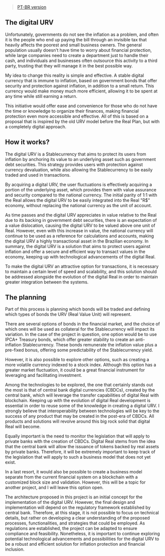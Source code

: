 >  [PT-BR version](./pt_br/Readme.md)
## The digital URV

Unfortunately, governments do not see the inflation as a problem, and often it is the people who end up paying the bill through an invisible tax that heavily affects the poorest and small business owners. The general population usually doesn't have time to worry about financial protection, while large companies need to create a department just to handle their cash, and individuals and businesses often outsource this activity to a third party, trusting that they will manage it in the best possible way.

My idea to change this reality is simple and effective. A stable digital currency that is immune to inflation, based on government bonds that offer security and protection against inflation, in addition to a small return. This currency would make money much more efficient, allowing it to be spent at any time while still earning a return.

This initiative would offer ease and convenience for those who do not have the time or knowledge to organize their finances, making financial protection even more accessible and effective. All of this is based on a proposal that is inspired by the old URV model before the Real Plan, but with a completely digital approach.


## How it works? 

The digital URV is a Stablecurrency that aims to protect its users from inflation by anchoring its value to an underlying asset such as government debt securities. This strategy provides users with protection against currency devaluation, while also allowing the Stablecurrency to be easily traded and used in transactions.

By acquiring a digital URV, the user fluctuations is effectively acquiring a portion of the underlying asset, which provides them with value assurance and security compared to the national currency. The initial parity of 1:1 with the Real allows the digital URV to be easily integrated into the Real "R$" economy, without replacing the national currency as the unit of account.

As time passes and the digital URV appreciates in value relative to the Real due to its backing in government debt securities, there is an expectation of a value dislocation, causing the digital URV to be valued above one unit of Real. However, even with this increase in value, the national currency will continue to be used as a reference for calculations and accounts, making the digital URV a highly transactional asset in the Brazilian economy. In summary, the digital URV is a solution that aims to protect users against inflation and offer a secure and efficient way to transact values in the economy, keeping up with technological advancements of the digital Real.

To make the digital URV an attractive option for transactions, it is necessary to maintain a certain level of speed and scalability, and this solution should be addressed alongside the evolution of the digital Real in order to maintain greater integration between the systems.

## The planning

Part of this process is planning which bonds will be traded and defining which types of bonds the URV (Real Value Unit) will represent.

There are several options of bonds in the financial market, and the choice of which ones will be used as collateral for the Stablecurrency will impact its variation. In the case of the project in question, one option would be to use IPCA+ Treasury bonds, which offer greater stability to create an anti-inflation Stablecurrency. These bonds remunerate the inflation value plus a pre-fixed bonus, offering some predictability of the Stablecurrency yield.

However, it is also possible to explore other options, such as creating a more volatile currency indexed to a stock index. Although this option has a greater market fluctuation, it could be a great financial instrument for leveraging and facilitating investment.

Among the technologies to be explored, the one that certainly stands out the most is that of central bank digital currencies (CBDCs), created by the central bank, which will leverage the transfer capabilities of digital Real with blockchain. Keeping up with the evolution of digital Real development is essential in order to reuse some of the knowledge in creating a digital URV. I strongly believe that interoperability between technologies will be key to the success of any product that may be created in the post-era of CBDCs. All products and solutions will revolve around this big rock solid that digital Real will become.

Equally important is the need to monitor the legislation that will apply to private banks with the creation of CBDCs. Digital Real stems from the idea that the central bank will allow the issuance of tokens backed by real assets by private banks. Therefore, it will be extremely important to keep track of the legislation that will apply to such a business model that does not yet exist.

In a last resort, it would also be possible to create a business model separate from the current financial system on a blockchain with a customized block size and validation. However, this will be a topic for another project, and I will leave this option open.

The architecture proposed in this project is an initial concept for the implementation of the digital URV. However, the final design and implementation will depend on the regulatory framework established by central bank. Therefore, at this stage, it is not possible to focus on technical details, but rather on developing a clear understanding of the proposed processes, functionalities, and strategies that could be employed. As regulations are established, the project can be adapted to ensure compliance and feasibility. Nonetheless, it is important to continue exploring potential technological advancements and possibilities for the digital URV to be a robust and efficient solution for inflation protection and financial inclusion.




